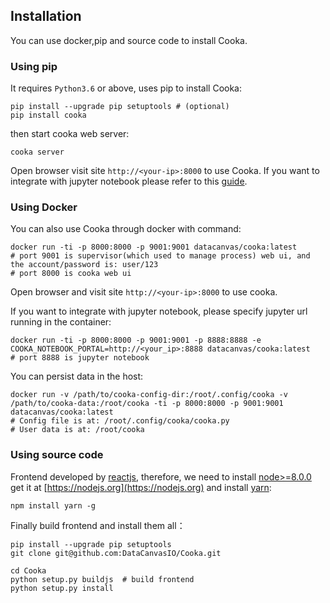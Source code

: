 ## Installation

You can use docker,pip and source code to install Cooka.

### Using pip

It requires `Python3.6` or above, uses pip to install Cooka:

```shell
pip install --upgrade pip setuptools # (optional)
pip install cooka
```

then start cooka web server:

```shell
cooka server
```

Open browser visit site `http://<your-ip>:8000` to use Cooka. If you want to integrate with jupyter notebook please refer to this [guide](configuration/integrate_with_jupyter.md). 


### Using Docker

You can also use Cooka through docker with command:
```
docker run -ti -p 8000:8000 -p 9001:9001 datacanvas/cooka:latest
# port 9001 is supervisor(which used to manage process) web ui, and the account/password is: user/123 
# port 8000 is cooka web ui
```
Open browser and visit site `http://<your-ip>:8000` to use cooka.

If you want to integrate with jupyter notebook, please specify jupyter url running in the container:
```
docker run -ti -p 8000:8000 -p 9001:9001 -p 8888:8888 -e COOKA_NOTEBOOK_PORTAL=http://<your_ip>:8888 datacanvas/cooka:latest
# port 8888 is jupyter notebook
```

You can persist data in the host:
```shell script
docker run -v /path/to/cooka-config-dir:/root/.config/cooka -v /path/to/cooka-data:/root/cooka -ti -p 8000:8000 -p 9001:9001 datacanvas/cooka:latest
# Config file is at: /root/.config/cooka/cooka.py
# User data is at: /root/cooka
```

### Using source code

Frontend developed by [reactjs](https://reactjs.org), therefore, we need to install [node>=8.0.0](https://nodejs.org/en/) get it at [https://nodejs.org](https://nodejs.org) and install [yarn](https://yarnpkg.com):

```shell
npm install yarn -g
```

Finally build frontend and install them all：
```shell
pip install --upgrade pip setuptools
git clone git@github.com:DataCanvasIO/Cooka.git

cd Cooka
python setup.py buildjs  # build frontend
python setup.py install
```
